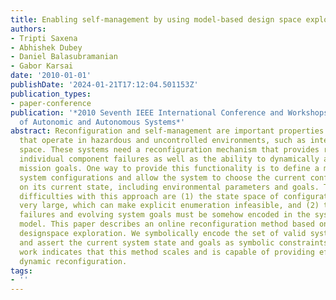 ```yaml
---
title: Enabling self-management by using model-based design space exploration
authors:
- Tripti Saxena
- Abhishek Dubey
- Daniel Balasubramanian
- Gabor Karsai
date: '2010-01-01'
publishDate: '2024-01-21T17:12:04.501153Z'
publication_types:
- paper-conference
publication: '*2010 Seventh IEEE International Conference and Workshops on Engineering
  of Autonomic and Autonomous Systems*'
abstract: Reconfiguration and self-management are important properties for systems
  that operate in hazardous and uncontrolled environments, such as inter-planetary
  space. These systems need a reconfiguration mechanism that provides recovery from
  individual component failures as well as the ability to dynamically adapt to evolving
  mission goals. One way to provide this functionality is to define a model of alternative
  system configurations and allow the system to choose the current configuration based
  on its current state, including environmental parameters and goals. The primary
  difficulties with this approach are (1) the state space of configurations can grow
  very large, which can make explicit enumeration infeasible, and (2) the component
  failures and evolving system goals must be somehow encoded in the system configuration
  model. This paper describes an online reconfiguration method based on model-based
  designspace exploration. We symbolically encode the set of valid system configurations
  and assert the current system state and goals as symbolic constraints. Our initial
  work indicates that this method scales and is capable of providing effective online
  dynamic reconfiguration.
tags:
- ''
---
```

